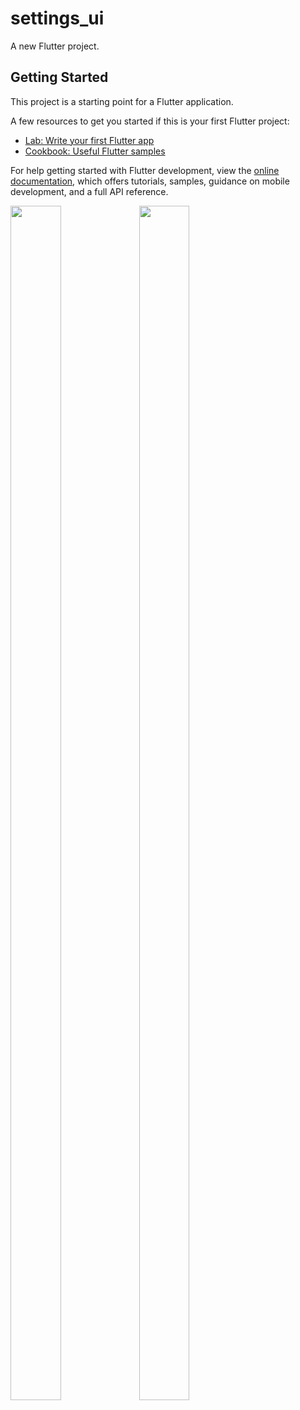 # settings_ui

A new Flutter project.

## Getting Started

This project is a starting point for a Flutter application.

A few resources to get you started if this is your first Flutter project:

- [Lab: Write your first Flutter app](https://docs.flutter.dev/get-started/codelab)
- [Cookbook: Useful Flutter samples](https://docs.flutter.dev/cookbook)

For help getting started with Flutter development, view the
[online documentation](https://docs.flutter.dev/), which offers tutorials,
samples, guidance on mobile development, and a full API reference.


<p>

  <img src="https://user-images.githubusercontent.com/119835050/236103104-080b76f2-a734-46ef-b896-c0525b524e1d.png" height="70%" width="40%">
  <img src="https://user-images.githubusercontent.com/119835050/236103140-7096be79-1355-4106-a76d-f201e7f5f776.png" height="70%" width="40%">

</p>
